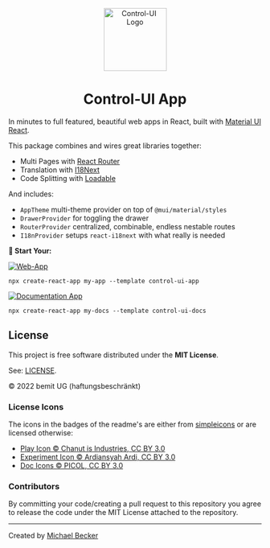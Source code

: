 <p align="center">
  <a href="https://control-ui.bemit.codes" rel="noopener noreferrer" target="_blank"><img width="125" src="https://control-ui.bemit.codes/logo.svg" alt="Control-UI Logo"></a>
</p>

<h1 align="center">Control-UI App</h1>

In minutes to full featured, beautiful web apps in React, built with [Material UI React](https://material-ui.com).

This package combines and wires great libraries together:

- Multi Pages with [React Router](https://github.com/ReactTraining/react-router)
- Translation with [I18Next](https://react.i18next.com/)
- Code Splitting with [Loadable](https://github.com/jamiebuilds/react-loadable)

And includes:

- `AppTheme` multi-theme provider on top of `@mui/material/styles`
- `DrawerProvider` for toggling the drawer
- `RouterProvider` centralized, combinable, endless nestable routes
- `I18nProvider` setups `react-i18next` with what really is needed

**🚀 Start Your:**

[![Web-App](https://img.shields.io/badge/Web%20App-black?labelColor=green&logoColor=505050&style=for-the-badge)](https://control-ui.bemit.codes/app/overview)

    npx create-react-app my-app --template control-ui-app

[![Documentation App](https://img.shields.io/badge/Documentation%20App-black?labelColor=green&logoColor=505050&style=for-the-badge)](https://control-ui.bemit.codes/docs/overview)

    npx create-react-app my-docs --template control-ui-docs

## License

This project is free software distributed under the **MIT License**.

See: [LICENSE](LICENSE).

© 2022 bemit UG (haftungsbeschränkt)

### License Icons

The icons in the badges of the readme's are either from [simpleicons](https://simpleicons.org) or are licensed otherwise:

- [Play Icon © Chanut is Industries, CC BY 3.0](https://www.iconfinder.com/icons/928430/go_media_music_play_playing_start_icon)
- [Experiment Icon © Ardiansyah Ardi, CC BY 3.0](https://www.iconfinder.com/icons/4951169/chemical_experiment_glass_lab_medical_icon)
- [Doc Icons © PICOL, CC BY 3.0](https://www.iconfinder.com/iconsets/picol-vector)

### Contributors

By committing your code/creating a pull request to this repository you agree to release the code under the MIT License attached to the repository.

***

Created by [Michael Becker](https://i-am-digital.eu)
